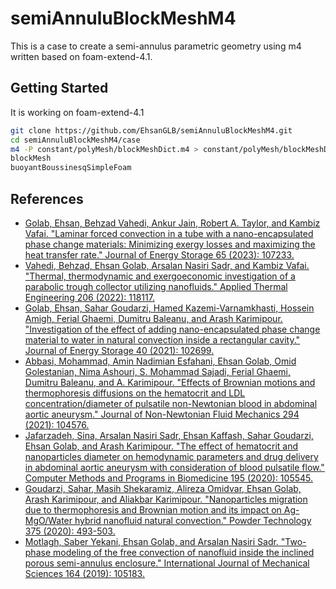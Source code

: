# semiAnnuluBlockMeshM4
This is a case to create a semi-annulus parametric geometry using m4 written based on foam-extend-4.1.

## Getting Started
It is working on foam-extend-4.1
```bash
git clone https://github.com/EhsanGLB/semiAnnuluBlockMeshM4.git
cd semiAnnuluBlockMeshM4/case
m4 -P constant/polyMesh/blockMeshDict.m4 > constant/polyMesh/blockMeshDict
blockMesh
buoyantBoussinesqSimpleFoam
```

## References
* [Golab, Ehsan, Behzad Vahedi, Ankur Jain, Robert A. Taylor, and Kambiz Vafai. "Laminar forced convection in a tube with a nano-encapsulated phase change materials: Minimizing exergy losses and maximizing the heat transfer rate." Journal of Energy Storage 65 (2023): 107233.](https://www.sciencedirect.com/science/article/abs/pii/S2352152X23006308)
* [Vahedi, Behzad, Ehsan Golab, Arsalan Nasiri Sadr, and Kambiz Vafai. "Thermal, thermodynamic and exergoeconomic investigation of a parabolic trough collector utilizing nanofluids." Applied Thermal Engineering 206 (2022): 118117.](https://www.sciencedirect.com/science/article/abs/pii/S1359431122000813)
* [Golab, Ehsan, Sahar Goudarzi, Hamed Kazemi-Varnamkhasti, Hossein Amigh, Ferial Ghaemi, Dumitru Baleanu, and Arash Karimipour. "Investigation of the effect of adding nano-encapsulated phase change material to water in natural convection inside a rectangular cavity." Journal of Energy Storage 40 (2021): 102699.](https://www.sciencedirect.com/science/article/abs/pii/S2352152X21004357)
* [Abbasi, Mohammad, Amin Nadimian Esfahani, Ehsan Golab, Omid Golestanian, Nima Ashouri, S. Mohammad Sajadi, Ferial Ghaemi, Dumitru Baleanu, and A. Karimipour. "Effects of Brownian motions and thermophoresis diffusions on the hematocrit and LDL concentration/diameter of pulsatile non-Newtonian blood in abdominal aortic aneurysm." Journal of Non-Newtonian Fluid Mechanics 294 (2021): 104576.](https://www.sciencedirect.com/science/article/abs/pii/S0377025721000859)
* [Jafarzadeh, Sina, Arsalan Nasiri Sadr, Ehsan Kaffash, Sahar Goudarzi, Ehsan Golab, and Arash Karimipour. "The effect of hematocrit and nanoparticles diameter on hemodynamic parameters and drug delivery in abdominal aortic aneurysm with consideration of blood pulsatile flow." Computer Methods and Programs in Biomedicine 195 (2020): 105545.](https://www.sciencedirect.com/science/article/abs/pii/S0169260720307914)
* [Goudarzi, Sahar, Masih Shekaramiz, Alireza Omidvar, Ehsan Golab, Arash Karimipour, and Aliakbar Karimipour. "Nanoparticles migration due to thermophoresis and Brownian motion and its impact on Ag-MgO/Water hybrid nanofluid natural convection." Powder Technology 375 (2020): 493-503.](https://www.sciencedirect.com/science/article/abs/pii/S0032591020307397)
* [Motlagh, Saber Yekani, Ehsan Golab, and Arsalan Nasiri Sadr. "Two-phase modeling of the free convection of nanofluid inside the inclined porous semi-annulus enclosure." International Journal of Mechanical Sciences 164 (2019): 105183.](https://www.sciencedirect.com/science/article/abs/pii/S0020740319315279)

